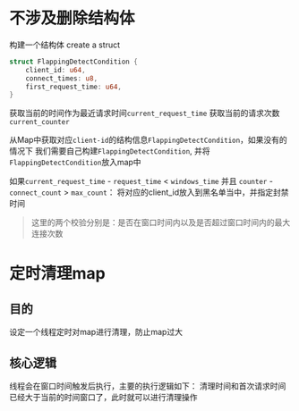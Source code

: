 # 不涉及删除结构体
构建一个结构体
create a struct
```rust
struct FlappingDetectCondition {
    client_id: u64,
    connect_times: u8,
    first_request_time: u64,
}
```

获取当前的时间作为最近请求时间`current_request_time`
获取当前的请求次数`current_counter`

从Map中获取对应`client-id`的结构信息`FlappingDetectCondition`，如果没有的情况下
我们需要自己构建`FlappingDetectCondition`, 并将`FlappingDetectCondition`放入map中

如果`current_request_time` - `request_time` < `windows_time` 并且
`counter` - `connect_count` > `max_count`：
 将对应的client_id放入到黑名单当中，并指定封禁时间
> 这里的两个校验分别是：是否在窗口时间内以及是否超过窗口时间内的最大连接次数


# 定时清理map
## 目的
设定一个线程定时对map进行清理，防止map过大

## 核心逻辑

线程会在窗口时间触发后执行，主要的执行逻辑如下：
清理时间和首次请求时间已经大于当前的时间窗口了，此时就可以进行清理操作
